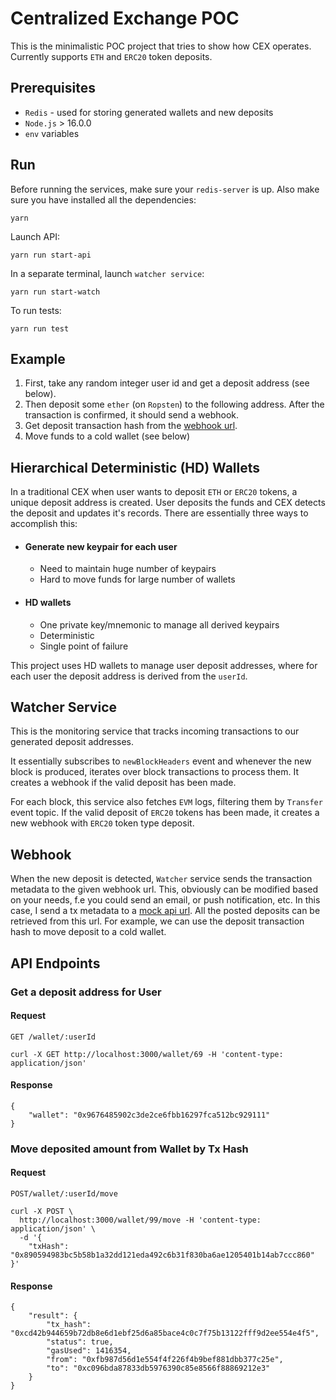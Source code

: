 # Centralized Exchange POC

This is the minimalistic POC project that tries to show how CEX operates. Currently supports `ETH` and `ERC20` token deposits.

## Prerequisites

- `Redis` - used for storing generated wallets and new deposits
- `Node.js` > 16.0.0
- `env` variables

## Run
Before running the services, make sure your `redis-server` is up.
Also make sure you have installed all the dependencies:
```
yarn
```
Launch API:
```
yarn run start-api
```
In a separate terminal, launch `watcher service`:
```
yarn run start-watch
```
To run tests:
```
yarn run test
```
## Example
1. First, take any random integer user id and get a deposit address (see below).
2. Then deposit some `ether` (on `Ropsten`) to the following address. After the transaction is confirmed, it should send a webhook. 
3. Get deposit transaction   hash from the [webhook url](https://61439649c5b553001717d029.mockapi.io/deposits).
4. Move funds to a cold wallet (see below)


## Hierarchical Deterministic (HD) Wallets
In a traditional CEX when user wants to deposit `ETH` or `ERC20` tokens, a unique deposit address is created. User deposits the funds and CEX detects the deposit and updates it's records. There are essentially three ways to accomplish this:

- #### Generate new keypair for each user
  - Need to maintain huge number of keypairs
  - Hard to move funds for large number of wallets
- #### HD wallets
  - One private key/mnemonic to manage all derived keypairs
  - Deterministic
  - Single point of failure

This project uses HD wallets to manage user deposit addresses, where for each user the deposit address is derived from the `userId`.

## Watcher Service
This is the monitoring service that tracks incoming transactions to our generated deposit addresses.

It essentially subscribes to `newBlockHeaders` event and whenever the new block is produced, iterates over block transactions to process them. It creates a webhook if the valid deposit has been made.

For each block, this service also fetches `EVM` logs, filtering them by `Transfer` event topic. If the valid deposit of `ERC20` tokens has been made, it creates a new webhook with `ERC20` token type deposit.

## Webhook

When the new deposit is detected, `Watcher` service sends the transaction metadata to the given webhook url. This, obviously can be modified based on your needs, f.e you could send an email, or push notification, etc. In this case, I send a tx metadata to a [mock api url](https://61439649c5b553001717d029.mockapi.io/deposits). All the posted deposits can be retrieved from this url. For example, we can use the deposit transaction hash to move deposit to a cold wallet.

## API Endpoints

### Get a deposit address for User
#### Request
`GET /wallet/:userId`
```
curl -X GET http://localhost:3000/wallet/69 -H 'content-type: application/json' 
```
#### Response
```
{
    "wallet": "0x9676485902c3de2ce6fbb16297fca512bc929111"
}
```
### Move deposited amount from Wallet by Tx Hash
#### Request
`POST/wallet/:userId/move`
```
curl -X POST \
  http://localhost:3000/wallet/99/move -H 'content-type: application/json' \
  -d '{
	"txHash": "0x890594983bc5b58b1a32dd121eda492c6b31f830ba6ae1205401b14ab7ccc860"
}'
```
#### Response
```
{
    "result": {
        "tx_hash": "0xcd42b944659b72db8e6d1ebf25d6a85bace4c0c7f75b13122fff9d2ee554e4f5",
        "status": true,
        "gasUsed": 1416354,
        "from": "0xfb987d56d1e554f4f226f4b9bef881dbb377c25e",
        "to": "0xc096bda87833db5976390c85e8566f88869212e3"
    }
}
```
